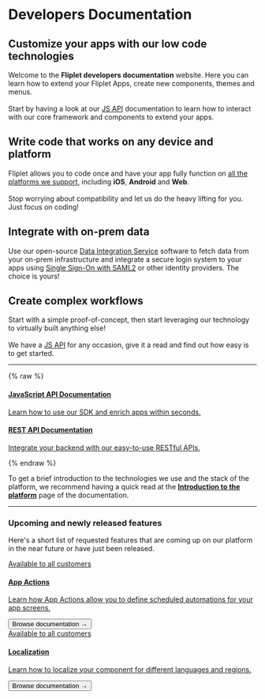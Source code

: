 # Developers Documentation

<section class="sides">
  <div>
    <h2>Customize your apps with our low code technologies</h2>
    <p>Welcome to the <strong>Fliplet developers documentation</strong> website. Here you can learn how to extend your Fliplet Apps, create new components, themes and menus.<br /><br />Start by having a look at our <a href="/API-Documentation.html">JS API</a> documentation to learn how to interact with our core framework and components to extend your apps.</p>
  </div>
  <div>
    <div class="img" style="background-image:url('/assets/img/code-review.svg')"></div>
  </div>
</section>

<section class="sides">
  <div class="alt">
    <div class="img" style="background-image:url('/assets/img/devices.svg')"></div>
  </div>
  <div class="alt">
    <h2>Write code that works on any device and platform</h2>
    <p>Fliplet allows you to code once and have your app fully function on <a href="https://help.fliplet.com/supported-devices-browsers/">all the platforms we support</a>, including <strong>iOS</strong>, <strong>Android</strong> and <strong>Web</strong>.<br /><br />Stop worrying about compatibility and let us do the heavy lifting for you. Just focus on coding!</p>
  </div>
</section>

<section class="sides">
  <div>
    <h2>Integrate with on-prem data</h2>
    <p>Use our open-source <a href="/Data-integration-service.html">Data Integration Service</a> software to fetch data from your on-prem infrastructure and integrate a secure login system to your apps using <a href="/API/integrations/sso-saml2.html">Single Sign-On with SAML2</a> or other identity providers. The choice is yours!</p>
  </div>
  <div>
    <div class="img" style="background-image:url('/assets/img/forms.svg')"></div>
  </div>
</section>

<section class="sides">
  <div class="alt">
    <div class="img" style="background-image:url('/assets/img/workflow.svg')"></div>
  </div>
  <div class="alt">
    <h2>Create complex workflows</h2>
    <p>Start with a simple proof-of-concept, then start leveraging our technology to virtually built anything else!<br /><br />We have a <a href="/API-Documentation.html">JS API</a> for any occasion, give it a read and find out how easy is to get started.</p>
  </div>
</section>

---



{% raw %}
<section class="blocks">
  <a class="bl two" href="/API-Documentation.html">
    <div>
      <i class="fas fa-code"></i>
      <h4>JavaScript API Documentation</h4>
      <p>Learn how to use our SDK and enrich apps within seconds.</p>
    </div>
  </a>
  <a class="bl two" href="/REST-API-Documentation.html">
    <div>
      <i class="fas fa-bezier-curve"></i>
      <h4>REST API Documentation</h4>
      <p>Integrate your backend with our easy-to-use RESTful APIs.</p>
    </div>
  </a>
</section>
{% endraw %}

To get a brief introduction to the technologies we use and the stack of the platform, we recommend having a quick read at the **[Introduction to the platform](Introduction.md)** page of the documentation.

---

### Upcoming and newly released features

Here's a short list of requested features that are coming up on our platform in the near future or have just been released.

<section class="blocks alt">
  <a class="bl two" href="/API/core/app-actions.html">
    <div>
      <span class="pin">Available to all customers</span>
      <h4>App Actions</h4>
      <p>Learn how App Actions allow you to define scheduled automations for your app screens.</p>
      <button>Browse documentation &rarr;</button>
    </div>
  </a>
  <a class="bl two" href="/API/core/localization.html">
    <div>
      <span class="pin">Available to all customers</span>
      <h4>Localization</h4>
      <p>Learn how to localize your component for different languages and regions.</p>
      <button>Browse documentation &rarr;</button>
    </div>
  </a>
</section>

<style type="text/css">#toc { display: none; }</script>
